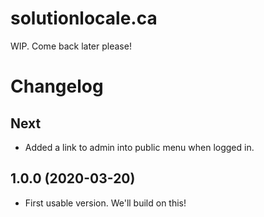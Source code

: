 # solutionlocale.ca

WIP. Come back later please!

# Changelog
## Next
- Added a link to admin into public menu when logged in.

## 1.0.0 (2020-03-20)
- First usable version. We'll build on this!